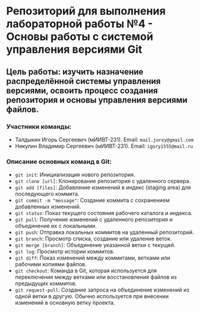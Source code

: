 # Репозиторий для выполнения лабораторной работы №4 - Основы работы с системой управления версиями Git
## Цель работы: изучить назначение распределённой системы управления версиями, освоить процесс создания репозитория и основы управления версиями файлов.
### Участники команды:
- Талдыкин Игорь Сергеевич (мИИВТ-231). Email: `mail.jorey@gmail.com`
- Никулин Владимир Сергеевич (мИИВТ-231). Email: `igory1555@mail.ru`

### Описание основных команд в Git:
- `git init`: Инициализация нового репозитория.
- `git clone [url]`: Клонирование репозитория с удаленного сервера.
- `git add [files]`: Добавление изменений в индекс (staging area) для последующего коммита.
- `git commit -m "message"`: Создание коммита с сохранением добавленных изменений.
- `git status`: Показ текущего состояния рабочего каталога и индекса.
- `git pull`: Получение изменений с удаленного репозитория и объединение их с локальными.
- `git push`: Отправка локальных коммитов на удаленный репозиторий.
- `git branch`: Просмотр списка, создание или удаление веток.
- `git merge [branch]`: Объединение указанной ветки с текущей.
- `git log`: Просмотр истории коммитов.
- `git diff`: Показ изменений между коммитами, ветками или рабочими копиями файлов.
- `git checkout`: Команда в Git, которая используется для переключения между ветками или восстановления файлов из предыдущих коммитов.
- `git request-pull`: Создание запроса на объединение изменений из одной ветки в другую. Обычно используется при внесении изменений в основную ветку проекта.
